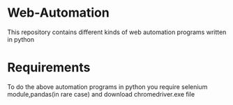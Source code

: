 # Web-Automation
This repository contains different kinds of web automation programs written in python
# Requirements
To do the above automation programs in python you require selenium module,pandas(in rare case) and download chromedriver.exe file 
